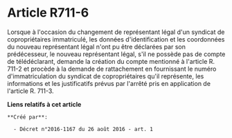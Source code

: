 # Article R711-6

Lorsque à l'occasion du changement de représentant légal d'un syndicat de copropriétaires immatriculé, les données
d'identification et les coordonnées du nouveau représentant légal n'ont pu être déclarées par son prédécesseur, le nouveau
représentant légal, s'il ne possède pas de compte de télédéclarant, demande la création du compte mentionné à l'article R.
711-2 et procède à la demande de rattachement en fournissant le numéro d'immatriculation du syndicat de copropriétaires qu'il
représente, les informations et les justificatifs prévus par l'arrêté pris en application de l'article R. 711-3.

**Liens relatifs à cet article**

	**Créé par**:

	  - Décret n°2016-1167 du 26 août 2016 - art. 1

